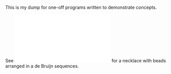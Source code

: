 This is my dump for one-off programs written to demonstrate concepts.

See ![doc/Misc/DeBruijnSequence.md](doc/Misc/DeBruijnSequence.md) for a necklace with beads arranged in a de Bruijn sequences.
